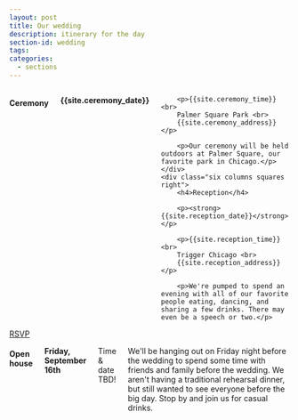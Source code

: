 ```yaml
---
layout: post
title: Our wedding
description: itinerary for the day
section-id: wedding
tags:
categories:
  - sections
---
```


<div class="row">
    <div class="six columns squares left">
        <h4>Ceremony </h4>
        <p><strong>{{site.ceremony_date}}</strong></p>
        
        <p>{{site.ceremony_time}}<br>
        Palmer Square Park <br>
        {{site.ceremony_address}}</p>

        <p>Our ceremony will be held outdoors at Palmer Square, our favorite park in Chicago.</p>
    </div>
    <div class="six columns squares right">
        <h4>Reception</h4>
        
        <p><strong>{{site.reception_date}}</strong></p>
        
        <p>{{site.reception_time}}<br>
        Trigger Chicago <br>
        {{site.reception_address}}</p>

        <p>We're pumped to spend an evening with all of our favorite people eating, dancing, and sharing a few drinks. There may even be a speech or two.</p>
</div>
<div class="row">
    <div class="twelve columns">
        <a class="rsvp-button cta-button" href="#rsvp">RSVP</a>
    </div>
</div>

<div class="row">
    <div class="twelve columns squares square-center">
        <h4>Open house</h4>
        <p><strong>Friday, September 16th</strong></p>
        <p>Time &amp; date TBD!</p>
        <p>We'll be hanging out on Friday night before the wedding to spend some time with friends and family before the wedding. We aren't having a traditional rehearsal dinner, but still wanted to see everyone before the big day. Stop by and join us for casual drinks. </p>
    </div>
</div>